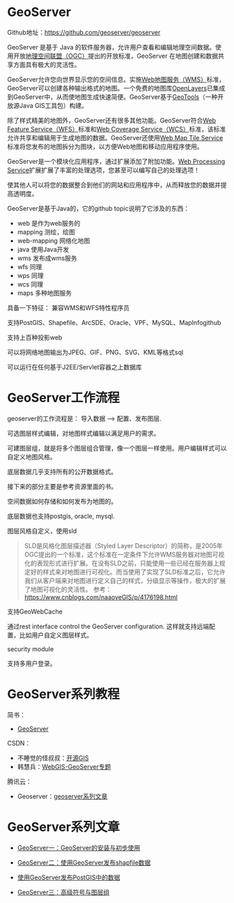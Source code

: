 # GeoServer

Github地址：https://github.com/geoserver/geoserver



GeoServer 是基于 Java 的软件服务器，允许用户查看和编辑地理空间数据。使用开放[地理空间联盟（OGC）](http://www.opengeospatial.org/)提出的开放标准，GeoServer 在地图创建和数据共享方面具有极大的灵活性。

GeoServer允许您向世界显示您的空间信息。实施[Web地图服务（WMS）](http://www.opengeospatial.org/standards/wms)标准，GeoServer可以创建各种输出格式的地图。一个免费的地图库[OpenLayers](http://openlayers.org/)已集成到GeoServer中，从而使地图生成快速简便。GeoServer基于[GeoTools](http://geotools.org/)（一种开放源Java GIS工具包）构建。

除了样式精美的地图外，GeoServer还有很多其他功能。GeoServer符合[Web Feature Service（WFS）](http://www.opengeospatial.org/standards/wfs)标准和[Web Coverage Service（WCS）](http://www.opengeospatial.org/standards/wcs)标准，该标准允许共享和编辑用于生成地图的数据。GeoServer还使用[Web Map Tile Service](http://www.opengeospatial.org/standards/wmts)标准将您发布的地图拆分为图块，以方便Web地图和移动应用程序使用。

GeoServer是一个模块化应用程序，通过扩展添加了附加功能。[Web Processing Service](http://www.opengeospatial.org/standards/wps)扩展扩展了丰富的处理选项，您甚至可以编写自己的处理选项！

使其他人可以将您的数据整合到他们的网站和应用程序中，从而释放您的数据并提高透明度。



GeoServer是基于Java的，它的github topic说明了它涉及的东西：

* web 是作为web服务的
* mapping 测绘，绘图
* web-mapping 网络化地图
* java 使用Java开发
* wms 发布成wms服务
* wfs 同理
* wps 同理
* wcs 同理
* maps 多种地图服务



具备一下特征：
兼容WMS和WFS特性程序员

支持PostGIS、Shapefile、ArcSDE、Oracle、VPF、MySQL、MapInfogithub

支持上百种投影web

可以将网络地图输出为JPEG、GIF、PNG、SVG、KML等格式sql

可以运行在任何基于J2EE/Servlet容器之上数据库



# GeoServer工作流程

geoserver的工作流程是：
导入数据 --> 配置、发布图层. 

可选图层样式编辑，对地图样式编辑以满足用户的需求。

可建图层组，就是将多个图层组合管理，像一个图层一样使用。用户编辑样式可以自定义地图风格。

底层数据几乎支持所有的公开数据格式。


接下来的部分主要是参考资源里面的书。

空间数据如何存储和如何发布为地图的。

底层数据也支持postgis, oracle, mysql.

图层风格自定义，使用sld

>SLD是风格化图层描述器（Styled Layer Descriptor）的简称，是2005年OGC提出的一个标准，这个标准在一定条件下允许WMS服务器对地图可视化的表现形式进行扩展。在没有SLD之前，只能使用一些已经在服务器上规定好的样式来对地图进行可视化。而当使用了实现了SLD标准之后，它允许我们从客户端来对地图进行定义自己的样式，分级显示等操作，极大的扩展了地图可视化的灵活性。
>参考：https://www.cnblogs.com/naaoveGIS/p/4176198.html

支持GeoWebCache

通过rest interface control the GeoServer configuration.
这样就支持远端配置，比如用户自定义图层样式。

security module

支持多用户登录。



# GeoServer系列教程

简书：

- [GeoServer](https://www.jianshu.com/c/9b66660a9be9)

CSDN：

- 不睡觉的怪叔叔：[开源GIS](https://blog.csdn.net/qq_35732147/category_7819503_2.html)
- 韩慧兵：[WebGIS-GeoServer专题](https://blog.csdn.net/xiaohan2826/category_6550220.html)

腾讯云：

- Geoserver：[geoserver系列文章](https://cloud.tencent.com/developer/information/geoserver)



# GeoServer系列文章

- [GeoServer一：GeoServer的安装与初步使用](https://blog.csdn.net/qq_35732147/article/details/81869864) 

- [GeoServer二：使用GeoServer发布shapfile数据](https://blog.csdn.net/qq_35732147/article/details/81127068) 

- [使用GeoServer发布PostGIS中的数据](https://blog.csdn.net/qq_35732147/article/details/96154603)

- [GeoServer三：高级符号与图层组](https://blog.csdn.net/qq_35732147/article/details/81136267)
